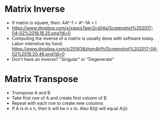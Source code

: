 # Matrix Inverse
* If matrix is square, then:
AA^-1 = A^-1A = I
* https://www.dropbox.com/s/xaqvs7awr2cg54a/Screenshot%202017-04-02%2018.18.25.png?dl=0
* Computing the inverse of a matrix is usually done with software today. Labor intenstive by hand.
https://www.dropbox.com/s/251638zhqn4irfh/Screenshot%202017-04-02%2018.20.46.png?dl=0
* Don't have an inverse? "Singular" or "Degenerate"

# Matrix Transpose
* Transpose A and B
* Take first row of A and create first column of B
* Repeat with each row to create new columns
* If A is m x n, then b will be n x m. Also B(ij) will equal A(ji)